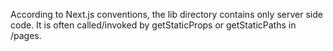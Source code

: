 According to Next.js conventions, the lib directory contains only server side code.
It is often called/invoked by getStaticProps or getStaticPaths in /pages.
